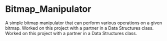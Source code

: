 # Bitmap_Manipulator
A simple bitmap manipulator that can perform various operations on a given bitmap. Worked on this project with a partner in a Data Structures class. Worked on this project with a partner in a Data Structures class.
